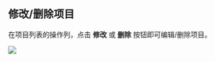 ## 修改/删除项目
在项目列表的操作列，点击 **修改** 或 **删除** 按钮即可编辑/删除项目。

![](http://data.eolinker.com/course/Z3EquzBb15d48b4474f539a880e0914b3cfaeb92bce1293)